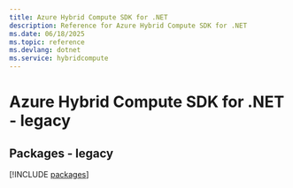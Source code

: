```yaml
---
title: Azure Hybrid Compute SDK for .NET
description: Reference for Azure Hybrid Compute SDK for .NET
ms.date: 06/18/2025
ms.topic: reference
ms.devlang: dotnet
ms.service: hybridcompute
---
```

# Azure Hybrid Compute SDK for .NET - legacy
## Packages - legacy
[!INCLUDE [packages](hybrid-compute-index.md)]